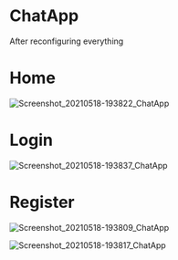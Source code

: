 
# ChatApp
 After reconfiguring everything

# Home
![Screenshot_20210518-193822_ChatApp](https://user-images.githubusercontent.com/51504937/118666620-f4253a00-b810-11eb-953c-c8a72d2c1964.jpg)

# Login


![Screenshot_20210518-193837_ChatApp](https://user-images.githubusercontent.com/51504937/118666835-1b7c0700-b811-11eb-8edd-0c0e0a042311.jpg)


# Register

![Screenshot_20210518-193809_ChatApp](https://user-images.githubusercontent.com/51504937/118666871-2171e800-b811-11eb-8e1c-d30f8ea16420.jpg)


![Screenshot_20210518-193817_ChatApp](https://user-images.githubusercontent.com/51504937/118666908-2afb5000-b811-11eb-80f4-830d217aae04.jpg)
